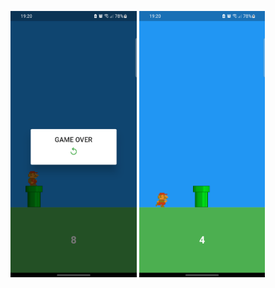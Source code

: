 <img src="./screenshots/game over.png" alt="Play Game" width="40%"> <img src="./screenshots/play game.png" alt="Game Over" width="40%">